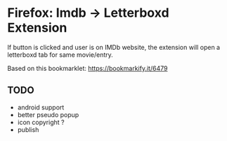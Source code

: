# Firefox: Imdb -> Letterboxd Extension

If button is clicked and user is on IMDb website, the extension will open a letterboxd tab for same movie/entry.

Based on this bookmarklet: <https://bookmarkify.it/6479>

## TODO

* android support
* better pseudo popup
* icon copyright ?
* publish
